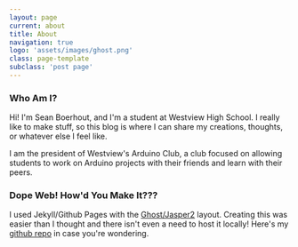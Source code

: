 ```yaml
---
layout: page
current: about
title: About
navigation: true
logo: 'assets/images/ghost.png'
class: page-template
subclass: 'post page'
---
```


### Who Am I?
Hi! I'm Sean Boerhout, and I'm a student at Westview High School. I really like to make stuff, so this blog is where I can share my creations, thoughts, or whatever else I feel like. 

I am the president of Westview's Arduino Club, a club focused on allowing students to work on Arduino projects with their friends and learn with their peers.

### Dope Web! How'd You Make It???

I used Jekyll/Github Pages with the [Ghost/Jasper2](https://github.com/jekyller/jasper2) layout. Creating this was easier than I thought and there isn't even a need to host it locally! Here's my [github repo](https://github.com/seanboe/blog/) in case you're wondering.


[comment]: <> (starting with a > makes a cool italic thingy)
